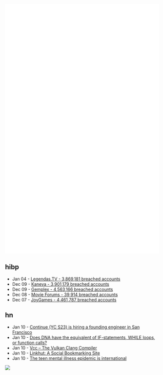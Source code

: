 ![Metrics](https://raw.githubusercontent.com/phixion/phixion/master/metrics.svg)

## hibp

<!--
for https://github.com/phixion/phixion/blob/main/.github/workflows/feeds.yml
-->
<!--START_SECTION:haveibeenpwnd-->
- Jan 04 - [Legendas.TV - 3,869,181 breached accounts](https://haveibeenpwned.com/PwnedWebsites#LegendasTV)
- Dec 09 - [Kaneva - 3,901,179 breached accounts](https://haveibeenpwned.com/PwnedWebsites#Kaneva)
- Dec 09 - [Gemplex - 4,563,166 breached accounts](https://haveibeenpwned.com/PwnedWebsites#Gemplex)
- Dec 08 - [Movie Forums - 39,914 breached accounts](https://haveibeenpwned.com/PwnedWebsites#MovieForums)
- Dec 07 - [JoyGames - 4,461,787 breached accounts](https://haveibeenpwned.com/PwnedWebsites#JoyGames)
<!--END_SECTION:haveibeenpwnd-->

## hn

<!--
for https://github.com/phixion/phixion/blob/main/.github/workflows/feeds.yml
-->
<!--START_SECTION:hn-->
- Jan 10 - [Continue (YC S23) is hiring a founding engineer in San Francisco](https://www.ycombinator.com/companies/continue/jobs/smcxRnM-founding-engineer)
- Jan 10 - [Does DNA have the equivalent of IF-statements, WHILE loops, or function calls?](https://biology.stackexchange.com/questions/30116/does-dna-have-the-equivalent-of-if-statements-while-loops-or-function-calls-h)
- Jan 10 - [Vcc – The Vulkan Clang Compiler](https://shady-gang.github.io/vcc/)
- Jan 10 - [Linkhut: A Social Bookmarking Site](https://ln.ht/)
- Jan 10 - [The teen mental illness epidemic is international](https://www.afterbabel.com/p/international-mental-illness-part-one)
<!--END_SECTION:hn-->

<!--
for https://yhype.me
-->
![](https://hit.yhype.me/github/profile?user_id=13013670)
